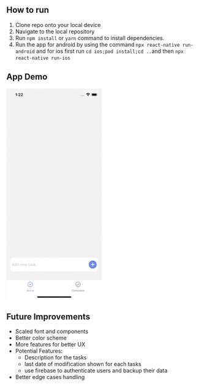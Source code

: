 ## How to run
1. Clone repo onto your local device
2. Navigate to the local repository
3. Run `npm install` or `yarn` command to install dependencies.
4. Run the app for android by using the command `npx react-native run-android` and for ios first run `cd ios;pod install;cd ..`and then `npx react-native run-ios`
  
## App Demo
<img src="appDemo.gif" width=250 height=550>

## Future Improvements
- Scaled font and components
- Better color scheme
- More features for better UX
- Potential Features:  
  - Description for the tasks
  - last date of modification shown for each tasks
  - use firebase to authenticate users and backup their data
- Better edge cases handling